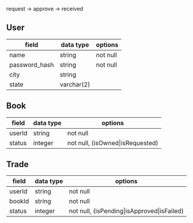 
request -> approve -> received

## User

field | data type  | options
------|------------|----------
name  | string     | not null
password_hash | string | not null
city  | string     |
state | varchar(2) |

## Book

field   | data type  | options
--------|------------|----------------------------------
userId  | string     | not null
status  | integer    | not null, (isOwned\|isRequested)

## Trade

field  | data type | options
-------|-----------|---------------------------------------------
userId | string    | not null
bookId | string    | not null
status | integer   | not null, (isPending\|isApproved\|isFailed)


